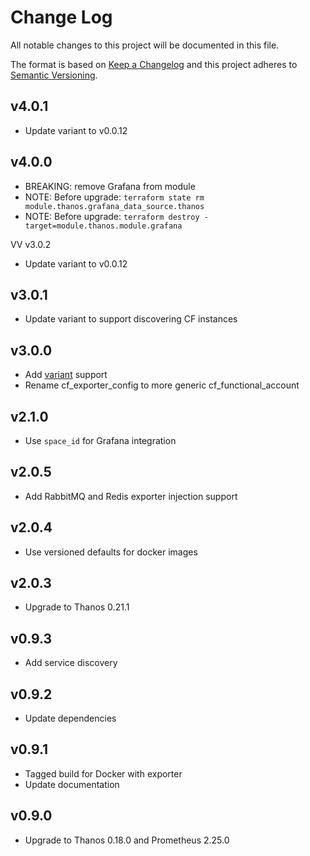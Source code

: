 # Change Log
All notable changes to this project will be documented in this file.

The format is based on [Keep a Changelog](http://keepachangelog.com/)
and this project adheres to [Semantic Versioning](http://semver.org/).
## v4.0.1
- Update variant to v0.0.12

## v4.0.0
- BREAKING: remove Grafana from module
- NOTE: Before upgrade: `terraform state rm module.thanos.grafana_data_source.thanos`
- NOTE: Before upgrade: `terraform destroy -target=module.thanos.module.grafana`

VV v3.0.2
- Update variant to v0.0.12

## v3.0.1
- Update variant to support discovering CF instances

## v3.0.0
- Add [variant](https://github.com/philips-labs/variant) support
- Rename cf_exporter_config to more generic cf_functional_account

## v2.1.0
- Use `space_id` for Grafana integration

## v2.0.5
- Add RabbitMQ and Redis exporter injection support

## v2.0.4
- Use versioned defaults for docker images

## v2.0.3
- Upgrade to Thanos 0.21.1

## v0.9.3
- Add service discovery

## v0.9.2
- Update dependencies

## v0.9.1
- Tagged build for Docker with exporter
- Update documentation 

## v0.9.0
- Upgrade to Thanos 0.18.0 and Prometheus 2.25.0
